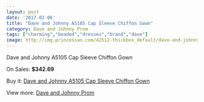 ```yaml
---
layout: post
date: '2017-02-06'
title: "Dave and Johnny A5105 Cap Sleeve Chiffon Gown"
category: Dave and Johnny Prom
tags: ["charming","beaded","dresses","brand","dave"]
image: http://img.princessan.com/42512-thickbox_default/dave-and-johnny-a5105-cap-sleeve-chiffon-gown.jpg
---
```

Dave and Johnny A5105 Cap Sleeve Chiffon Gown

On Sales: **$342.69**
<a href="https://www.princessan.com/en/dave-and-johnny-prom/19830-dave-and-johnny-a5105-cap-sleeve-chiffon-gown.html"><amp-img layout="responsive" width="600" height="600" src="//img.princessan.com/42512-thickbox_default/dave-and-johnny-a5105-cap-sleeve-chiffon-gown.jpg" alt="Dave and Johnny A5105 Cap Sleeve Chiffon Gown 0" /></a>
<a href="https://www.princessan.com/en/dave-and-johnny-prom/19830-dave-and-johnny-a5105-cap-sleeve-chiffon-gown.html"><amp-img layout="responsive" width="600" height="600" src="//img.princessan.com/42513-thickbox_default/dave-and-johnny-a5105-cap-sleeve-chiffon-gown.jpg" alt="Dave and Johnny A5105 Cap Sleeve Chiffon Gown 1" /></a>

Buy it: [Dave and Johnny A5105 Cap Sleeve Chiffon Gown](https://www.princessan.com/en/dave-and-johnny-prom/19830-dave-and-johnny-a5105-cap-sleeve-chiffon-gown.html "Dave and Johnny A5105 Cap Sleeve Chiffon Gown")

View more: [Dave and Johnny Prom](https://www.princessan.com/en/181-dave-and-johnny-prom "Dave and Johnny Prom")